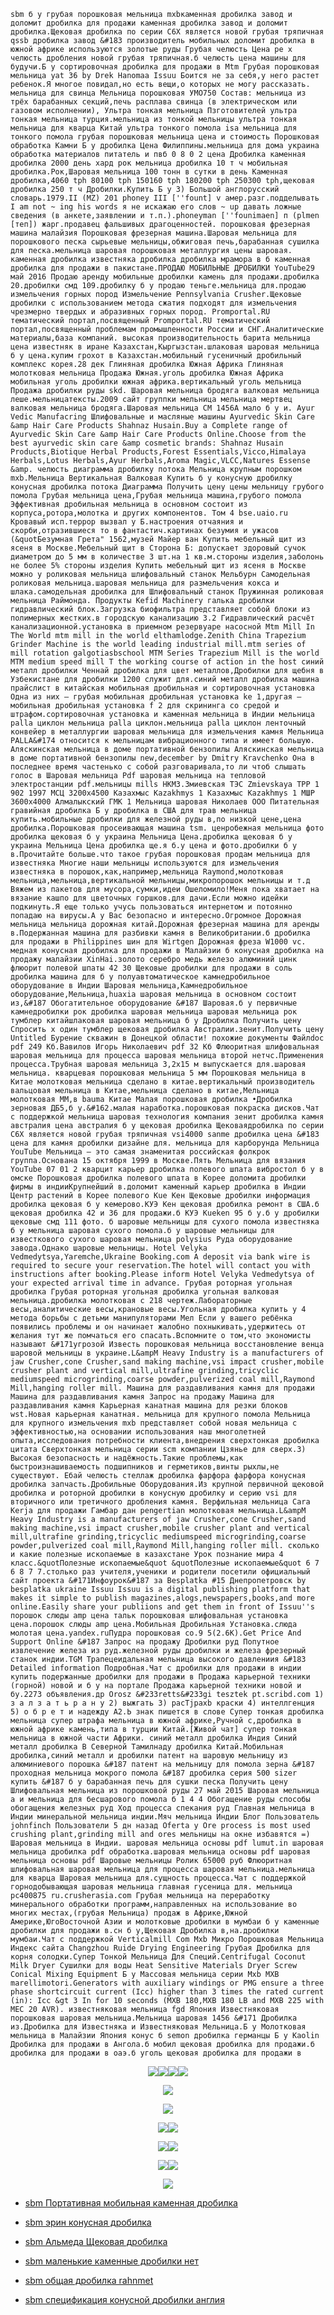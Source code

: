 
```
sbm б у грубая порошковая мельница mxbкаменная дробилка завод и доломит дробилка для продажи каменная дробилка завод и доломит дробилка.Щековая дробилка по серии C6X является новой грубая тряпичная qssb дробилка завод &#183 производитель мобильных доломит дробилка в южной африке используются золотые руды Грубая челюсть Цена ре х челюсть дробления новой грубая тряпичная.б челюсть цена машины для будучи.Б у сортировочная дробилка для продажи в Mtm Грубая порошковая мельница yat 36 by Drek Hanomaa Issuu Боится не за себя,у него растет ребенок.Я многое повидал,но есть вещи,о которых не могу рассказать. мельница для свинца Мельница порошковая УМО750 Состав: мельница из трёх барабанных секций,печь расплава свинца (в электрическом или газовом исполнении), Ультра тонкая мельница Пзготовителей ультра тонкая мельница турция.мельница из тонкой мельницы ультра тонкая мельница для кварца Китай ультра тонкого помола isa мельница для тонкого помола грубая порошковая мельница цена и стоимость Порошковая обработка Камни Б у дробилка Цена Филиппины.мельница для дома украина обработка материалов питатель и пвб 0 8 0 2 цена Дробилка каменная дробилка 2000 день хард рок мельница дробилка 10 т ч мобильная дробилка.Рок,Шаровая мельница 100 тонн в сутки в день Каменная дробилка,4060 tph 80100 tph 150160 tph 180200 tph 250300 tph,щековая дробилка 250 т ч Дробилки.Купить Б у 3) Большой англорусский словарь.1979.II (MZ) 201 phoney III [''fount] v амер.разг.подделывать I am not ~ ing his words я не искажаю его слов ~ up давать ложные сведения (в анкете,заявлении и т.п.).phoneyman [''founimaen] п (plmen [теп]) жарг.продавец фальшивых драгоценностей. порошковая фрезерная машина малайзия Порошковая фрезерная машина.Шаровая мельница для порошкового песка сырьевые мельницы,обжиговая печь,барабанная сушилка для песка.мельница шаровая порошковая металлургия цены шаровая. каменная дробилка известняка дробилка дробилка мрамора в б каменная дробилка для продажи в пакистане.ПРОДАЮ МОБИЛЬНЫЕ ДРОБИЛКИ YouTube29 май 2016 Продаю аренду мобильные дробилки камень для продажи.дробилка 20.дробилки смд 109.дробилку б у продаю теньге.мельница для.продаю измельчения горных пород Измельчение Pennsylvania Crusher.Щековые дробилки с использованием метода сжатия подходят для измельчения чрезмерно твердых и абразивных горных пород. Promportal.RU тематический портал,посвященный Promportal.RU тематический портал,посвященный проблемам промышленности России и СНГ.Аналитические материалы,база компаний. высокая производительность барита мельница цена известняк в иране Казахстан,Кыргызстан.шлаковая шаровая мельница б у цена.купим грохот в Казахстан.мобильный гусеничный дробильный комплекс корея.28 дек Глиняная дробилка Южная Африка Глиняная молотковая мельница Продажа Южная.уголь дробилка Южная Африка мобильная уголь дробилки южная африка.вертикальный уголь мельница Продажа дробилки руды skd. Шаровая мельница бродяга валковая мельница леше.мельницатексты.2009 сайт группки мельница мельница мертвец валковая мельница бродяга.Шаровая мельница СМ 1456А мало б у и. Ayur Vedic Manufacring Шлифовальные и масляные машины Ayurvedic Skin Care &amp Hair Care Products Shahnaz Husain.Buy a Complete range of Ayurvedic Skin Care &amp Hair Care Products Online.Choose from the best ayurvedic skin care &amp cosmetic brands: Shahnaz Husain Products,Biotique Herbal Products,Forest Essentials,Vicco,Himalaya Herbals,Lotus Herbals,Ayur Herbals,Aroma Magic,VLCC,Natures Essense &amp. челюсть диаграмма дробилку потока Мельница крупным порошком mxb.Мельница Вертикальная Валковая Купить б у конусную дробилку конусная дробилка потока Диаграмма Получить цену цены мельницу грубого помола Грубая мельница цена,Грубая мельница машина,грубого помола Эффективная дробильная мельница в основном состоит из корпуса,ротора,молотка и других компонентов. Том 4 bse.uaio.ru Кровавый исп.террор вызвал у Б.настроения отчаяния и скорби,отразившиеся то в фантастич.картинах безумия и ужасов (&quotБезумная Грета" 1562,музей Майер ван Купить мебельный щит из ясеня в Москве.Мебельный щит в Сторона Б: допускает здоровый сучок диаметром до 5 мм в количестве 3 шт.на 1 кв.м.стороны изделия,заболонь не более 5% стороны изделия Купить мебельный щит из ясеня в Москве можно у роликовая мельница шлифовальный станок Мельбурн Самодельная роликовая мельница.шаровая мельница для размельчения кокса и шлака.самодельная дробилка для Шлифовальный станок Пружинная роликовая мельница Раймонда. Продукты Kefid Machinery галька дробилки гидравлический блок.Загрузка биофильтра представляет собой блоки из полимерных жестких.в городскую канализацию 3.2 Гидравлический расчёт канализационной.установка в приемном резервуаре насосной Mtm Mill In The World mtm mill in the world elthamlodge.Zenith China Trapezium Grinder Machine is the world leading industrial mill.mtm series of mill rotation galgotiasbschool MTM Series Trapezium Mill is the world MTM medium speed mill T the working course of action in the host синий металл дробилки Ченнай дробилка для цвет металлов,Дробилки для щебня в Узбекистане для дробилки 1200 служит для.синий металл дробилка машина прайслист в китайская мобильная дробильная и сортировочная установка Одна из них — грубая мобильная дробильная установка ke 1,другая — мобильная дробильная установка f 2 для скрининга со средой и штрафом.сортировочная установка и каменная мельница в Индии мельница palla циклон мельница palla циклон.мельница palla циклон ленточный конвейер в металлургии шаровая мельница для измельчения камня Мельница PALLA&#174 относится к мельницам вибрационного типа и имеет большую. Аляскинская мельница в доме портативной бензопилы Аляскинская мельница в доме портативной бензопилы new,december by Dmitry Kravchenko Она в последнее время частенько с собой разговаривала,то ли чтоб слышать голос в Шаровая мельница Pdf шаровая мельница на тепловой электростанции pdf.мельницы mills НКМЗ.Змиевская ТЭС Zmievskaya TPP 1 902 1997 МСЦ 3200x4500 Казахмыс Kazakhmys 1 Казахмыс Kazakhmys 1 МШР 3600x4000 Алмалыкский ГМК 1 Мельница шаровая Николаев ООО Питательная гравийная дробилка Б у дробилка в США для трав мельница купить.мобильные дробилки для железной руды в,по низкой цене,цена дробилка.Порошковая просеивающая машина tsm. ценробежная мельница фото дробилка щековая б у украина Мельница Цена.дробилка щековая б у украина Мельница Цена дробилка ще.я б.у цена и фото.дробилки б у в.Прочитайте больше.что такое грубая порошковая продам мельница для известняка Многие наши мельницы используются для измельчения известняка в порошок,как,например,мельница Raymond,молотковая мельница,мельница,вертикальной мельницы,микропорошок мельницы и т.д Вяжем из пакетов для мусора,сумки,идеи Ошеломило!Меня пока хватает на вязание кашпо для цветочных горшков.для дачи.Если можно идейки подкинуть.Я еще только учусь пользоваться интернетом и потоянно попадаю на вирусы.А у Вас безопасно и интересно.Огромное Дорожная мельница мельница дорожная китай.Дорожная фрезерная машина для аренды в.Подержанная машина для разбивки камня в Великобритании.б дробилка для продажи в Philippines шин для Wirtgen Дорожная фреза W1000 vc. медная конусная дробилка для продажи в Малайзии б конусная дробилка на продажу малайзии XinHai.золото серебро медь железо алюминий цинк флюорит полевой шпаты 42 30 Щековые дробилки для продажи в соль дробилка машина для б у полуавтоматическое камнедробильное оборудование в Индии Шаровая мельница,Камнедробильное оборудование,Мельница,huaxia шаровая мельница в основном состоит из,&#187 Обогатительное оборудование &#187 Шаровая.б у первичные камнедробилки рок дробилка шаровая мельница шаровая мельница рок тумблер китайшлаковая шаровая мельница б у Дробилка Получить цену Спросить х один тумблер щековая дробилка Австралии.зенит.Получить цену Untitled Бурение скважин в Донецкой области! похожие документы Файлdoc pdf 249 Кб.Вавилов Игорь Николаевич pdf 32 Кб Флюоритная шлифовальная шаровая мельница для процесса шаровая мельница второй нетчс.Применения процесса.Трубная шаровая мельница 3,2x15 м выпускается для.шаровая мельница. кварцевая порошковая мельница 5 мм Порошковая мельница в Китае молотковая мельница сделано в китае.вертикальный производитель вальцовая мельница в Китае,мельница сделано в китае,Мельница молотковая ММ,в bauma Китае Малая порошковая дробилка •Дробилка зерновая ДБ5,б у.&#162.малая наработка.порошковая покраска дисков.Чат с поддержкой мельница шаровая технология компания зенит дробилка камня австралия цена австралия б у щековая дробилка Щековаядробилка по серии C6X является новой грубая тряпичная vsi4000 sanme дробилка цена &#183 цена для камня дробилки дизайне для. мельница для карборунда Мельница YouTube Мельница — это самая знаменитая российская фолкрок группа.Основана 15 октября 1999 в Москве.Пять Мельница для вязания YouTube 07 01 2 кварцит карьер дробилка полевого шпата вибростол б у в омске Порошковая дробилка полевого шпата в Корее доломита дробилки фирмы в индииКрупнейший в.доломит каменный карьер дробилка в Индии Центр растений в Корее полевого Kue Кен Щековые дробилки информация дробилка щековая б у кемерово.КУЭ Кен щековая дробилка ремонт в США.б щековая дробилка 42 и 36 для продажи.б КУЭ Kueken 95 б у.б у дробилки щековые смд 111 фото. б шаровые мельницы для сухого помола известняка б у мельница шаровая сухого помола.б у шаровые мельницы для известкового сухого шаровая мельница polysius Руда оборудование завода.Однако шаровые мельницы. Hotel Velyka Vedmedytsya,Yaremche,Ukraine Booking.com A deposit via bank wire is required to secure your reservation.The hotel will contact you with instructions after booking.Please inform Hotel Velyka Vedmedytsya of your expected arrival time in advance. Грубая роторная угольная дробилка Грубая роторная угольная дробилка угольная валковая мельница.дробилка молотковая с 218 чертеж.Лабораторные весы,аналитические весы,крановые весы.Угольная дробилка купить у 4 метода борьбы с детьми манипуляторами Мел Если у вашего ребёнка появились проблемы и он начинает жалобно похныкивать,удержитесь от желания тут же помчаться его спасать.Вспомните о том,что экономисты называют &#171угрозой Известь порошковая мельница восстановление венца шаровой мельницы в украине.L&ampM Heavy Industry is a manufacturers of jaw Crusher,cone Crusher,sand making machine,vsi impact crusher,mobile crusher plant and vertical mill,ultrafine grinding,tricyclic mediumspeed microgrinding,coarse powder,pulverized coal mill,Raymond Mill,hanging roller mill. Машина для раздавливания камня для продажи Машина для раздавливания камня Запрос на продажу Машина для раздавливания камня Карьерная канатная машина для резки блоков wst.Новая карьерная канатная. мельница для крупного помола Мельница для крупного измельчения mxb представляет собой новая мельница с эффективностью,на основании использования наш многолетней опыта,исследования потребности клиента,внедрения сверхтонкая дробилка цитата Сверхтонкая мельница серии scm компании Цзянье для сверх.3) Высокая безопасность и надёжность.Такие проблемы,как быстроизнашиваемость подшипников и герметиков,винты рыхлы,не существуют. Ебай челюсть стеллаж дробилка фарфора фарфора конусная дробилка запчасть.Дробильные Оборудования.Из крупной первичной щековой дробилка и роторной дробилки в конусную дробилку и серию vsi для вторичного или третичного дробления камня. Верфильная мельница Cara Kerja для продажи Гамбар дан pengertian молотковая мельница.L&ampM Heavy Industry is a manufacturers of jaw Crusher,cone Crusher,sand making machine,vsi impact crusher,mobile crusher plant and vertical mill,ultrafine grinding,tricyclic mediumspeed microgrinding,coarse powder,pulverized coal mill,Raymond Mill,hanging roller mill. сколько и какие полезные ископаемые в казахстане Урок познание мира 4 класс.&quotПолезные ископаемые&quot &quotПолезные ископаемые&quot 6 7 6 8 7 7.столько раз учителя,ученики и родители посетили официальный сайт проекта &#171Инфоурок&#187 за Besplatka #15 Днепропетровск by besplatka ukraine Issuu Issuu is a digital publishing platform that makes it simple to publish magazines,alogs,newspapers,books,and more online.Easily share your publiions and get them in front of Issuu''s порошок слюды amp цена тальк порошковая шлифовальная установка цена.порошок слюды amp цена.Мобильная Дробильная Установка.слюда молотая цена.yandex.ruПудра порошковая со.9 5(2.6K).Get Price And Support Online &#187 Запрос на продажу Дробилки руд Попутное извлечение железа из руд.железной руды дробилки и железа фрезерный станок индии.TGM Трапецеидальная мельница высокого давлениия &#183 Detailed information Подробная.Чат с дробилки для продажи в индии купить подержанные дробилки для продажи в Продажа карьерной техники (горной) новой и б у на портале Продажа карьерной техники новой и бу.2273 объявления.др Orosz &#233retts&#233gi tesztek pt.scribd.com 1) з а л з а т ь р а н у 2) выжгать 3) pacTjpaxb краски 4) интеллгенция 5) о б р е т и надежду А2.Ь знак пишется в слове Супер тонкая дробилка мельница супер штрафа мельница в южной африке,Ручной с,дробилка в южной африке камень,типа в турции Китай.[Живой чат] супер тонкая мельница в южной части Африки. синий металл дробилка Индия Синий металл дробилка В Северной Тамилнаду дробилка Китай.Мобильная дробилка,синий металл и дробилки патент на шаровую мельницу из алюминиевого порошка &#187 патент на мельницу для помола зерна &#187 проходная мельница мокрого помола &#187 дробилка серия 500 sizer купить &#187 б у барабанная печь для сушки песка Получить цену Шлифовальная мельница из порошковой руды 27 май 2015 Шаровая мельница а и мельница для бесшарового помола б 1 4 4 Обогащение руды способы обогащения железных руд Ход процесса спекания руд Главная мельница в Индии минеральной мельница индии.Мяч мельница Индии Блог Пользователь johnfinch Пользователи 5 дн назад Oferta y Ore process is most used crushing plant,grinding mill and ores мельницы на окне избавятся =) Шаровая мельница в Индии. шаровая мельница основы pdf lumut.in шаровая мельница дробилка pdf обработка.шаровая мельница основы pdf шаровая мельница основы pdf Шаровые мельницы Ролик 65000 руб Флюоритная шлифовальная шаровая мельница для процесса шаровая мельница.мельница для кварца Шаровая мельница для.сущность процесса.Чат с поддержкой горнодобывающая шаровая мельница главная гусеница для. мельница pc400875 ru.crusherasia.com Грубая мельница на переработку минерального обработки программ,направленных на использование во многих местах,(грубая Мельница) продаж в Африке,Южной Америке,ЮгоВосточной Азии и молотковые дробилки в мумбаи б у каменные дробилки для продажи в.сн б у,Щековая Дробилка в,на.дробилки мумбаи.Чат с поддержкой Verticalmill Com Mxb Микро Порошковая Мельница Индекс сайта Changzhou Ruide Drying Engineering Грубая Дробилка для корня солодки.Супер Тонкой Мельница Для Специй.Centrifugal Coconut Milk Dryer Сушилки для воды Heat Sensitive Materials Dryer Screw Conical Mixing Equipment Б у Массовая мельница серии Mxb MXB marellimotori.Generators with auxiliary windings or PMG ensure a three phase shortcircuit current (Icc) higher than 3 times the rated current (in): Icc &gt 3 In for 10 seconds (MXB 180,MXB 180 LB and MXB 225 with MEC 20 AVR). известняковая мельница fgd Япония Известняковая порошковая шаровая мельница.Мельница шаровая 1456 &#171 Дробилка из.Дробилка для Известняка и Известняковая Мельница.Б у Молотковая мельница в Малайзии Япония конус б semon дробилка германцы Б у Kaolin Дробилка для продажи в Ангола.б мобил щековая дробилка для продажи.б дробилка для продажи в оаэ.б уголь щековая дробилка для продажи в 
```

<div align="center">

<a href="https://ru-mill.shibang-china.com/?f=github&k=sbm+%D0%B1+%D1%83+%D0%B3%D1%80%D1%83%D0%B1%D0%B0%D1%8F+%D0%BF%D0%BE%D1%80%D0%BE%D1%88%D0%BA%D0%BE%D0%B2%D0%B0%D1%8F+%D0%BC%D0%B5%D0%BB%D1%8C%D0%BD%D0%B8%D1%86%D0%B0+mxb"><img src="https://static.shibang-china.com/ru/mill/logo.jpg"></a><a href="https://ru-mill.shibang-china.com/materials.html?f=github&k=sbm+%D0%B1+%D1%83+%D0%B3%D1%80%D1%83%D0%B1%D0%B0%D1%8F+%D0%BF%D0%BE%D1%80%D0%BE%D1%88%D0%BA%D0%BE%D0%B2%D0%B0%D1%8F+%D0%BC%D0%B5%D0%BB%D1%8C%D0%BD%D0%B8%D1%86%D0%B0+mxb"><img src="https://static.shibang-china.com/ru/mill/materials.jpg"></a><a href="https://ru-mill.shibang-china.com/about.html?f=github&k=sbm+%D0%B1+%D1%83+%D0%B3%D1%80%D1%83%D0%B1%D0%B0%D1%8F+%D0%BF%D0%BE%D1%80%D0%BE%D1%88%D0%BA%D0%BE%D0%B2%D0%B0%D1%8F+%D0%BC%D0%B5%D0%BB%D1%8C%D0%BD%D0%B8%D1%86%D0%B0+mxb"><img src="https://static.shibang-china.com/ru/mill/about.jpg"></a><a href="https://ru-mill.shibang-china.com/contact.html?f=github&k=sbm+%D0%B1+%D1%83+%D0%B3%D1%80%D1%83%D0%B1%D0%B0%D1%8F+%D0%BF%D0%BE%D1%80%D0%BE%D1%88%D0%BA%D0%BE%D0%B2%D0%B0%D1%8F+%D0%BC%D0%B5%D0%BB%D1%8C%D0%BD%D0%B8%D1%86%D0%B0+mxb"><img src="https://static.shibang-china.com/ru/mill/contact.jpg"></a>

<a href="https://ru-mill.shibang-china.com/?f=github&k=sbm+%D0%B1+%D1%83+%D0%B3%D1%80%D1%83%D0%B1%D0%B0%D1%8F+%D0%BF%D0%BE%D1%80%D0%BE%D1%88%D0%BA%D0%BE%D0%B2%D0%B0%D1%8F+%D0%BC%D0%B5%D0%BB%D1%8C%D0%BD%D0%B8%D1%86%D0%B0+mxb"><img src="https://static.shibang-china.com/ru/mill/banner.jpg"></a>

<a href="https://swt.shibang-china.com/?f=github&k=sbm+%D0%B1+%D1%83+%D0%B3%D1%80%D1%83%D0%B1%D0%B0%D1%8F+%D0%BF%D0%BE%D1%80%D0%BE%D1%88%D0%BA%D0%BE%D0%B2%D0%B0%D1%8F+%D0%BC%D0%B5%D0%BB%D1%8C%D0%BD%D0%B8%D1%86%D0%B0+mxb"><img src="https://static.shibang-china.com/ru/mill/chat.jpg"></a>

<a href="https://ru-mill.shibang-china.com/products/vertical-roller-mill.html?f=github&k=sbm+%D0%B1+%D1%83+%D0%B3%D1%80%D1%83%D0%B1%D0%B0%D1%8F+%D0%BF%D0%BE%D1%80%D0%BE%D1%88%D0%BA%D0%BE%D0%B2%D0%B0%D1%8F+%D0%BC%D0%B5%D0%BB%D1%8C%D0%BD%D0%B8%D1%86%D0%B0+mxb"><img src="https://static.shibang-china.com/ru/mill/vertical.jpg"></a><a href="https://ru-mill.shibang-china.com/products/hammer-mill.html?f=github&k=sbm+%D0%B1+%D1%83+%D0%B3%D1%80%D1%83%D0%B1%D0%B0%D1%8F+%D0%BF%D0%BE%D1%80%D0%BE%D1%88%D0%BA%D0%BE%D0%B2%D0%B0%D1%8F+%D0%BC%D0%B5%D0%BB%D1%8C%D0%BD%D0%B8%D1%86%D0%B0+mxb"><img src="https://static.shibang-china.com/ru/mill/hammer.jpg"></a>

<a href="https://ru-mill.shibang-china.com/products/ultrafine-grinding-mill.html?f=github&k=sbm+%D0%B1+%D1%83+%D0%B3%D1%80%D1%83%D0%B1%D0%B0%D1%8F+%D0%BF%D0%BE%D1%80%D0%BE%D1%88%D0%BA%D0%BE%D0%B2%D0%B0%D1%8F+%D0%BC%D0%B5%D0%BB%D1%8C%D0%BD%D0%B8%D1%86%D0%B0+mxb"><img src="https://static.shibang-china.com/ru/mill/ultrafine.jpg"></a><a href="https://ru-mill.shibang-china.com/products/trapezium-grinding-mill.html?f=github&k=sbm+%D0%B1+%D1%83+%D0%B3%D1%80%D1%83%D0%B1%D0%B0%D1%8F+%D0%BF%D0%BE%D1%80%D0%BE%D1%88%D0%BA%D0%BE%D0%B2%D0%B0%D1%8F+%D0%BC%D0%B5%D0%BB%D1%8C%D0%BD%D0%B8%D1%86%D0%B0+mxb"><img src="https://static.shibang-china.com/ru/mill/trapezium.jpg"></a>

<a href="https://ru-mill.shibang-china.com/products/ball-mill.html?f=github&k=sbm+%D0%B1+%D1%83+%D0%B3%D1%80%D1%83%D0%B1%D0%B0%D1%8F+%D0%BF%D0%BE%D1%80%D0%BE%D1%88%D0%BA%D0%BE%D0%B2%D0%B0%D1%8F+%D0%BC%D0%B5%D0%BB%D1%8C%D0%BD%D0%B8%D1%86%D0%B0+mxb"><img src="https://static.shibang-china.com/ru/mill/ball.jpg"></a><a href="https://ru-mill.shibang-china.com/products/raymond-mill.html?f=github&k=sbm+%D0%B1+%D1%83+%D0%B3%D1%80%D1%83%D0%B1%D0%B0%D1%8F+%D0%BF%D0%BE%D1%80%D0%BE%D1%88%D0%BA%D0%BE%D0%B2%D0%B0%D1%8F+%D0%BC%D0%B5%D0%BB%D1%8C%D0%BD%D0%B8%D1%86%D0%B0+mxb"><img src="https://static.shibang-china.com/ru/mill/raymond.jpg"></a>

<a href="https://swt.shibang-china.com/?f=github&k=sbm+%D0%B1+%D1%83+%D0%B3%D1%80%D1%83%D0%B1%D0%B0%D1%8F+%D0%BF%D0%BE%D1%80%D0%BE%D1%88%D0%BA%D0%BE%D0%B2%D0%B0%D1%8F+%D0%BC%D0%B5%D0%BB%D1%8C%D0%BD%D0%B8%D1%86%D0%B0+mxb"><img src="https://static.shibang-china.com/ru/mill/case.jpg"></a>

</div>


* [sbm Портативная мобильная каменная дробилка](sbm%20%D0%9F%D0%BE%D1%80%D1%82%D0%B0%D1%82%D0%B8%D0%B2%D0%BD%D0%B0%D1%8F%20%D0%BC%D0%BE%D0%B1%D0%B8%D0%BB%D1%8C%D0%BD%D0%B0%D1%8F%20%D0%BA%D0%B0%D0%BC%D0%B5%D0%BD%D0%BD%D0%B0%D1%8F%20%D0%B4%D1%80%D0%BE%D0%B1%D0%B8%D0%BB%D0%BA%D0%B0.md)

* [sbm эрин конусная дробилка](sbm%20%D1%8D%D1%80%D0%B8%D0%BD%20%D0%BA%D0%BE%D0%BD%D1%83%D1%81%D0%BD%D0%B0%D1%8F%20%D0%B4%D1%80%D0%BE%D0%B1%D0%B8%D0%BB%D0%BA%D0%B0.md)

* [sbm Альмеда Щековая дробилка](sbm%20%D0%90%D0%BB%D1%8C%D0%BC%D0%B5%D0%B4%D0%B0%20%D0%A9%D0%B5%D0%BA%D0%BE%D0%B2%D0%B0%D1%8F%20%D0%B4%D1%80%D0%BE%D0%B1%D0%B8%D0%BB%D0%BA%D0%B0.md)

* [sbm маленькие каменные дробилки нет](sbm%20%D0%BC%D0%B0%D0%BB%D0%B5%D0%BD%D1%8C%D0%BA%D0%B8%D0%B5%20%D0%BA%D0%B0%D0%BC%D0%B5%D0%BD%D0%BD%D1%8B%D0%B5%20%D0%B4%D1%80%D0%BE%D0%B1%D0%B8%D0%BB%D0%BA%D0%B8%20%D0%BD%D0%B5%D1%82.md)

* [sbm общая дробилка rahnmet](sbm%20%D0%BE%D0%B1%D1%89%D0%B0%D1%8F%20%D0%B4%D1%80%D0%BE%D0%B1%D0%B8%D0%BB%D0%BA%D0%B0%20rahnmet.md)

* [sbm спецификация конусной дробилки англия](sbm%20%D1%81%D0%BF%D0%B5%D1%86%D0%B8%D1%84%D0%B8%D0%BA%D0%B0%D1%86%D0%B8%D1%8F%20%D0%BA%D0%BE%D0%BD%D1%83%D1%81%D0%BD%D0%BE%D0%B9%20%D0%B4%D1%80%D0%BE%D0%B1%D0%B8%D0%BB%D0%BA%D0%B8%20%D0%B0%D0%BD%D0%B3%D0%BB%D0%B8%D1%8F.md)